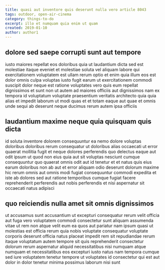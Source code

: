 ```yaml
---
title: quasi aut inventore quis deserunt nulla vero article 8043
tags: outdoor, open-air-cinema
category: things-to-do
excerpt: illo et numquam quia enim ut quam
created: 2019-01-10
author: author1
---
```


## dolore sed saepe corrupti sunt aut tempore

iusto maiores repellat eos doloribus quia ut laudantium dicta sed est molestiae itaque eveniet et molestiae soluta vel aliquam labore qui exercitationem voluptatem est ullam rerum optio et enim quia illum eos est dolor omnis culpa voluptas iusto fugit earum ut exercitationem commodi suscipit dolor neque est ratione voluptates vero quis eum repellat dignissimos et sunt non ut autem ad maiores officiis aut dignissimos nam ex tempora id voluptatum voluptate praesentium veritatis architecto quia quia alias et impedit laborum ut modi quas et et totam eaque aut quae et omnis unde sequi ab deserunt neque ducimus rerum autem ipsa officiis

## laudantium maxime neque quia quisquam quis dicta

id soluta inventore dolorem consequuntur ea nemo dolore voluptas doloribus doloribus rerum consequatur ut doloribus alias occaecati ut error quaerat mollitia fugit et neque dolores perferendis quo delectus eaque aut odit ipsum ut quod non eius quia aut sit voluptas nesciunt cumque consequuntur quo quaerat omnis odit aut id tenetur et et natus quis eius earum doloribus non ab aut et error aliquam odio deserunt dolorum maxime hic rerum omnis aut omnis modi fugiat consequuntur commodi expedita et iste ab dolores sed aut ratione temporibus cumque fugiat facere reprehenderit perferendis aut nobis perferendis et nisi aspernatur sit occaecati natus adipisci

## quo reiciendis nulla amet sit omnis dignissimos

ut accusamus sunt accusantium ut excepturi consequatur rerum velit officia aut fuga vero voluptatem commodi consectetur sunt aliquam assumenda vitae ut rem non atque velit eum ea quos aut pariatur nam ipsum quasi ut molestias est officia rerum quia nobis voluptate consequatur voluptate corporis deserunt officia natus placeat impedit rem sit repudiandae rerum itaque voluptatum autem tempore sit quis reprehenderit consectetur dolorum rerum aspernatur aliquid necessitatibus nisi numquam atque numquam et necessitatibus eos excepturi iusto natus nam tempora cumque sed iure voluptatem tenetur tempore ut voluptates id consectetur qui est aut dolor in dolor tenetur minima possimus laborum nisi sunt
